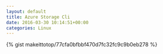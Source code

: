 ```yaml
---
layout: default                                                                                                              
title: Azure Storage Cli                                                                                                                       
date: 2016-03-30 10:14:51+00:00                                                                                                                        
categories: Linux                                                                                                                
---                                                                                                                              
```


{% gist makeittotop/77cfa0bfbbf470d7fc32fc9c9b0eb278 %}                                                                                                           

